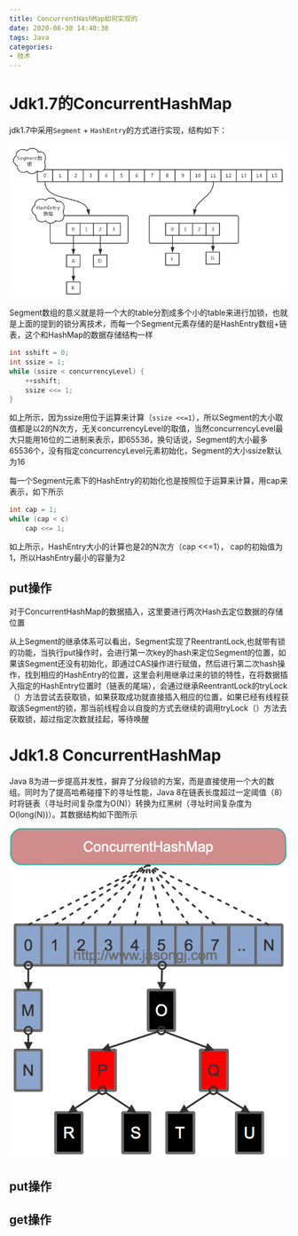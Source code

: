 ```yaml
---
title: ConcurrentHashMap如何实现的
date: 2020-06-30 14:40:30
tags: Java
categories: 
- 技术
---
```


# Jdk1.7的ConcurrentHashMap

jdk1.7中采用`Segment` + `HashEntry`的方式进行实现，结构如下：

![concurrenthashmap_java8](/images/jdk1.7_ConcurrentHashMap.png)

Segment数组的意义就是将一个大的table分割成多个小的table来进行加锁，也就是上面的提到的锁分离技术，而每一个Segment元素存储的是HashEntry数组+链表，这个和HashMap的数据存储结构一样

```java
int sshift = 0;
int ssize = 1;
while (ssize < concurrencyLevel) {
    ++sshift;
    ssize <<= 1;
}
```

如上所示，因为ssize用位于运算来计算（`ssize <<=1`），所以Segment的大小取值都是以2的N次方，无关concurrencyLevel的取值，当然concurrencyLevel最大只能用16位的二进制来表示，即65536，换句话说，Segment的大小最多65536个，没有指定concurrencyLevel元素初始化，Segment的大小ssize默认为16

每一个Segment元素下的HashEntry的初始化也是按照位于运算来计算，用cap来表示，如下所示

```java
int cap = 1;
while (cap < c)
    cap <<= 1;
```

如上所示，HashEntry大小的计算也是2的N次方（cap <<=1）， cap的初始值为1，所以HashEntry最小的容量为2

## put操作

对于ConcurrentHashMap的数据插入，这里要进行两次Hash去定位数据的存储位置

从上Segment的继承体系可以看出，Segment实现了ReentrantLock,也就带有锁的功能，当执行put操作时，会进行第一次key的hash来定位Segment的位置，如果该Segment还没有初始化，即通过CAS操作进行赋值，然后进行第二次hash操作，找到相应的HashEntry的位置，这里会利用继承过来的锁的特性，在将数据插入指定的HashEntry位置时（链表的尾端），会通过继承ReentrantLock的tryLock（）方法尝试去获取锁，如果获取成功就直接插入相应的位置，如果已经有线程获取该Segment的锁，那当前线程会以自旋的方式去继续的调用tryLock（）方法去获取锁，超过指定次数就挂起，等待唤醒

# Jdk1.8 ConcurrentHashMap

Java 8为进一步提高并发性，摒弃了分段锁的方案，而是直接使用一个大的数组。同时为了提高哈希碰撞下的寻址性能，Java 8在链表长度超过一定阈值（8）时将链表（寻址时间复杂度为O(N)）转换为红黑树（寻址时间复杂度为O(long(N))）。其数据结构如下图所示

<!--more-->

![concurrenthashmap_java8](/images/concurrenthashmap_java8.png)

## put操作



## get操作

```JAVA
 
```

